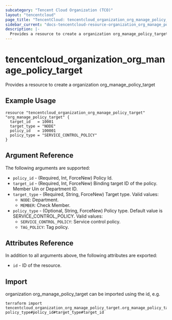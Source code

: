 ```yaml
---
subcategory: "Tencent Cloud Organization (TCO)"
layout: "tencentcloud"
page_title: "TencentCloud: tencentcloud_organization_org_manage_policy_target"
sidebar_current: "docs-tencentcloud-resource-organization_org_manage_policy_target"
description: |-
  Provides a resource to create a organization org_manage_policy_target
---
```


# tencentcloud_organization_org_manage_policy_target

Provides a resource to create a organization org_manage_policy_target

## Example Usage

```hcl
resource "tencentcloud_organization_org_manage_policy_target" "org_manage_policy_target" {
  target_id   = 10001
  target_type = "NODE"
  policy_id   = 100001
  policy_type = "SERVICE_CONTROL_POLICY"
}
```

## Argument Reference

The following arguments are supported:

* `policy_id` - (Required, Int, ForceNew) Policy Id.
* `target_id` - (Required, Int, ForceNew) Binding target ID of the policy. Member Uin or Department ID.
* `target_type` - (Required, String, ForceNew) Target type.
Valid values:
  - `NODE`: Department.
  - `MEMBER`: Check Member.
* `policy_type` - (Optional, String, ForceNew) Policy type. Default value is SERVICE_CONTROL_POLICY.
Valid values:
  - `SERVICE_CONTROL_POLICY`: Service control policy.
  - `TAG_POLICY`: Tag policy.

## Attributes Reference

In addition to all arguments above, the following attributes are exported:

* `id` - ID of the resource.




## Import

organization org_manage_policy_target can be imported using the id, e.g.

```
terraform import tencentcloud_organization_org_manage_policy_target.org_manage_policy_target policy_type#policy_id#target_type#target_id
```

